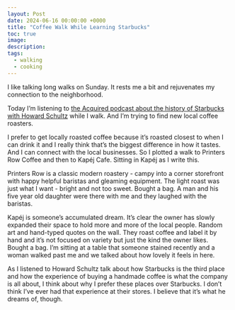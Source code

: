 ```yaml
---
layout: Post
date: 2024-06-16 00:00:00 +0000
title: "Coffee Walk While Learning Starbucks"
toc: true
image: 
description: 
tags: 
  - walking
  - cooking
---
```


I like talking long walks on Sunday. It rests me a bit and rejuvenates my connection to the neighborhood. 

Today I’m listening to [the Acquired podcast about the history of Starbucks with Howard Schultz](https://www.acquired.fm/episodes/starbucks-with-howard-schultz) while I walk. And I’m trying to find new local coffee roasters. 

I prefer to get locally roasted coffee because it’s roasted closest to when I can drink it and I really think that’s the biggest difference in how it tastes. And I can connect with the local businesses. So I plotted a walk to Printers Row Coffee and then to Kapéj Cafe. Sitting in Kapéj as I write this. 

Printers Row is a classic modern roastery - campy into a corner storefront with happy helpful baristas and gleaming equipment. The light roast was just what I want - bright and not too sweet. Bought a bag. A man and his five year old daughter were there with me and they laughed with the baristas. 

Kapéj is someone’s accumulated dream. It’s clear the owner has slowly expanded their space to hold more and more of the local people. Random art and hand-typed quotes on the wall. They roast coffee and label it by hand and it’s not focused on variety but just the kind the owner likes. Bought a bag. I’m sitting at a table that someone stained recently and a woman walked past me and we talked about how lovely it feels in here.  

As I listened to Howard Schultz talk about how Starbucks is the third place and how the experience of buying a handmade coffee is what the company is all about, I think about why I prefer these places over Starbucks. I don’t think I’ve ever had that experience at their stores. I believe that it’s what he dreams of, though. 
